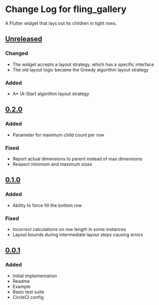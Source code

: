 # Change Log for fling\_gallery

A Flutter widget that lays out its children in tight rows.

## [Unreleased]

### Changed

- The widget accepts a layout strategy, which has a specific interface
- The old layout logic became the Greedy algorithm layout strategy

### Added

- A* (A-Star) algorithm layout strategy

## [0.2.0]

### Added

- Parameter for maximum child count per row

### Fixed

- Report actual dimensions to parent instead of max dimensions
- Respect minimum and maximum sizes

## [0.1.0]

### Added

- Ability to force fill the bottom row

### Fixed

- Incorrect calculations on row length in some instances
- Layout bounds during intermediate layout steps causing errors

## [0.0.1]

### Added

- Initial implementation
- Readme
- Example
- Basic test suite
- CircleCI config

[Unreleased]: https://bitbucket.org/mongoose13/fling-gallery/commits/
[0.2.0]: https://bitbucket.org/mongoose13/fling-gallery/commits/tag/0.2.0
[0.1.0]: https://bitbucket.org/mongoose13/fling-gallery/commits/tag/0.1.0
[0.0.1]: https://bitbucket.org/mongoose13/fling-gallery/commits/tag/0.0.1
